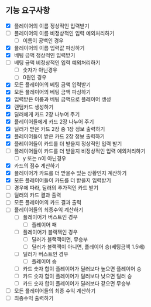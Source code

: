 ## 기능 요구사항

- [x] 플레이어의 이름 정상적인 입력받기
- [ ] 플레이어의 이름 비정상적인 입력 예외처리하기
    - [ ] 이름이 공백인 경우
- [x] 플레이어의 이름 입력값 파싱하기
- [x] 베팅 금액 정상적인 입력받기
- [ ] 베팅 금액 비정상적인 입력 예외처리하기
    - [ ] 숫자가 아닌경우
    - [ ] 0원인 경우
- [x] 모든 플레이어의 베팅 금액 입력받기
- [x] 모든 플레이어의 베팅 금액 파싱하기
- [x] 입력받은 이름과 베팅 금액으로 플레이어 생성
- [x] 랜덤카드 생성하기
- [x] 딜러에게 카드 2장 나누어 주기
- [x] 플레이어들에게 카드 2장 나누어 주기
- [x] 딜러가 받은 카드 2장 중 1장 정보 출력하기
- [x] 플레이어들이 받은 카드 2장 정보 출력하기
- [x] 플레이어들이 카드를 더 받을지 정상적인 입력 받기
- [ ] 플레이어들이 카드를 더 받을지 비정상적인 입력 예외처리하기
    - [ ] y 또는 n이 아닌경우
- [x] 카드의 점수 계산하기
- [x] 플레이어가 카드를 더 받을수 있는 상황인지 계산하기
- [x] 모든 플레이어들이 카드를 더 받을지 입력받기
- [ ] 경우에 따라, 딜러의 추가적인 카드 받기
- [ ] 딜러의 카드 결과 출력
- [ ] 모든 플레이어의 카드 결과 출력
- [ ] 플레이어들의 최종수익 계산하기
    - [ ] 플레이어가 버스트인 경우
        - [ ] 플레이어 패
    - [ ] 플레이어가 블랙잭인 경우
        - [ ] 딜러가 블랙잭이면, 무승부
        - [ ] 딜러가 블랙잭이 아니면, 플레이어 승(베팅금액 1.5배)
    - [ ] 딜러가 버스트인 경우
        - [ ] 플레이어 승
    - [ ] 카드 숫자 합이 플레이어가 딜러보다 높으면 플레이어 승
    - [ ] 카드 숫자 합이 플레이어가 딜러보다 낮으면 딜러 승
    - [ ] 카드 숫자 합이 플레이어가 딜러보다 같으면 무승부
- [ ] 모든 플레이어들의 최종 수익 계산하기
- [ ] 최종수익 출력하기